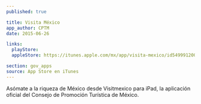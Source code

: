 ```yaml
---
published: true

title: Visita México
app_author: CPTM
date: 2015-06-26

links:
  playStore: 
  appleStore: https://itunes.apple.com/mx/app/visita-mexico/id549991200?mt=8

section: gov_apps
source: App Store en iTunes
---
```

Asómate a la riqueza de México desde Visitmexico para iPad, la aplicación oficial del Consejo de Promoción Turística de México.
